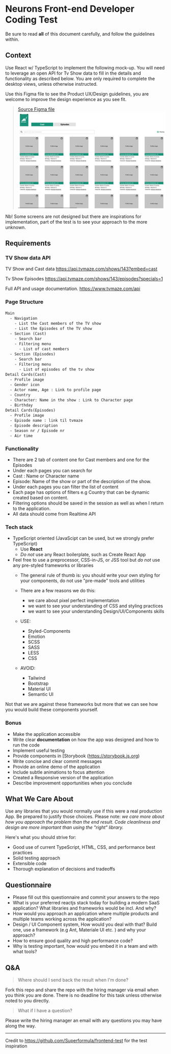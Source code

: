 # Neurons Front-end Developer Coding Test
Be sure to read **all** of this document carefully, and follow the guidelines within.

## Context

Use React w/ TypeScript to implement the following mock-up. You will need to leverage an open API for Tv Show data to fill in the details and functionality as described below. You are only required to complete the desktop views, unless otherwise instructed.

Use this Figma file to see the Product UX/Design guidelines, you are welcome to improve the design experience as you see fit. 

> [Source Figma file](https://www.figma.com/file/F6LUtupkwm21hrLLza4A5n/TV-Shows?node-id=0%3A1)
![Pipedpiper-front-end-test-mockup](./piped_piper_app.png)

Nb! Some screens are not designed but there are inspirations for implementation, part of the test is to see your approach to the more unknown. 

## Requirements

### TV Show data API

TV Show and Cast data 
https://api.tvmaze.com/shows/143?embed=cast

Tv Show Episodes 
https://api.tvmaze.com/shows/143/episodes?specials=1

Full API and usage documentation.
https://www.tvmaze.com/api



### Page Structure

```
Main
  - Navigation
    - List the Cast members of the TV show 
    - List the Episodes of the TV show 
  - Section (Cast)
    - Search bar 
    - Filtering menu 
      - List of cast members 
  - Section (Episodes)
    - Search bar 
    - Filtering menu 
      - List of episodes of the tv show
Detail Cards(Cast)
  - Profile image 
  - Gender icon 
  - Actor name, Age : Link to profile page 
  - Country
  - Character: Name in the show : Link to Character page 
  - Birthday
Detail Cards(Episodes)
  - Profile image 
  - Episode name : link til tvmaze 
  - Episode description 
  - Season nr / Episode nr 
  - Air time
```

### Functionality
- There are 2 tab of content one for Cast members and one for the Episodes 
- Under each pages you can search for 
 - Cast : Name or Character name 
 - Episode: Name of the show or part of the description of the show. 
- Under each pages you can filter the list of content  
- Each page has options of filters e.g Country that can be dynamic created based on content. 
- Filtering options should be saved in the session as well as when I return to the application. 
- All data should come from Realtime API 



### Tech stack

- TypeScript oriented (JavaScipt can be used, but we strongly prefer TypeScript)
  - Use **React**
  - _Do not_ use any React boilerplate, such as Create React App
- Feel free to use a preprocessor, CSS-in-JS, or JSS tool but _do not_ use any pre-styled frameworks or libraries
  - The general rule of thumb is: you should write your own styling for your components, do not use "pre-made" tools and utilities

  - There are a few reasons we do this:
    - we care about pixel perfect implementation
    - we want to see your understanding of CSS and styling practices
    - we want to see your understanding Design/UI/Components skills 

  - USE:
    - Styled-Components
    - Emotion
    - SCSS
    - SASS
    - LESS
    - CSS

  - AVOID:
    - Tailwind
    - Bootstrap
    - Material UI
    - Semantic UI

Not that we are against these frameworks but more that we can see how you would build these components yourself. 


### Bonus

- Make the application accessible
- Write clear **documentation** on how the app was designed and how to run the code
- Implement useful testing
- Provide components in [Storybook (https://storybook.js.org)
- Write concise and clear commit messages
- Provide an online demo of the application
- Include subtle animations to focus attention
- Created a Responsive version of the application
- Describe improvement opportunities when you conclude

## What We Care About
Use any libraries that you would normally use if this were a real production App. Be prepared to justify those choices. Please note: _we care more about how you approach the problem than the end result. Code cleanliness and design are more important than using the "right" library._

Here's what you should strive for:

- Good use of current TypeScript, HTML, CSS, and performance best practices
- Solid testing approach
- Extensible code
- Thorough explanation of decisions and tradeoffs

## Questionnaire
- Please fill out this questionnaire and commit your answers to the repo 
- What is your preferred reactjs stack today for building a modern SaaS application? What libraries and frameworks would be incl. And why? 
- How would you approach an application where multiple products and multiple teams working across the application? 
- Design / UI Component system, How would you deal with that? Build one, use a framework (e.g Ant, Materiale UI etc. ) and why your approach? 
- How to ensure good quality and high performance code? 
- Why is testing important, how would you embed it in a team and with what tools? 

## Q&A

> Where should I send back the result when I'm done?

Fork this repo and share the repo with the hiring manager via email when you think you are done. There is no deadline for this task unless otherwise noted to you directly.

> What if I have a question?

Please write the hiring manager an email with any questions you may have along the way. 


-------------------------------------------------------------------------------------
Credit to https://github.com/Superformula/frontend-test for the test inspiration 
